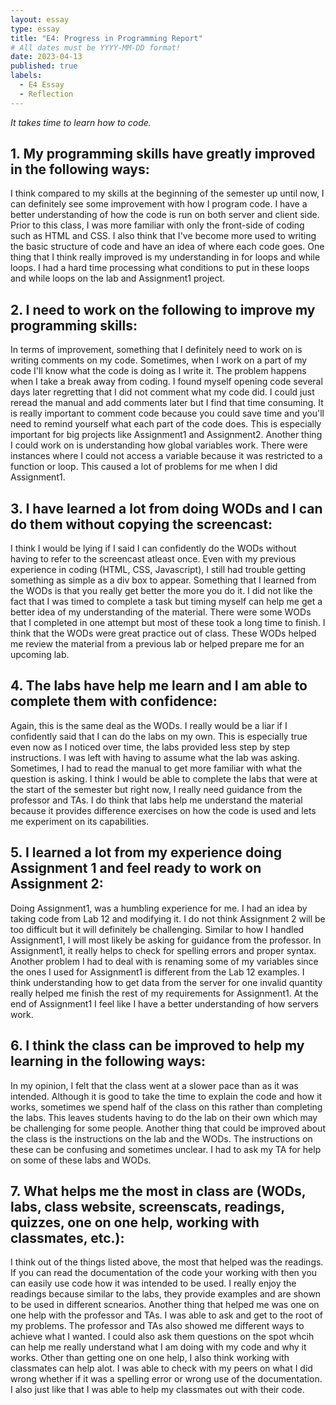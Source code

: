 ```yaml
---
layout: essay
type: essay
title: "E4: Progress in Programming Report"
# All dates must be YYYY-MM-DD format!
date: 2023-04-13
published: true
labels:
  - E4 Essay
  - Reflection
---
```

*It takes time to learn how to code.*

## 1. My programming skills have greatly improved in the following ways:

I think compared to my skills at the beginning of the semester up until now, I can definitely see some improvement with how I program code. I have a better understanding of how the code is run on both server and client side. Prior to this class, I was more familiar with only the front-side of coding such as HTML and CSS. I also think that I've become more used to writing the basic structure of code and have an idea of where each code goes. One thing that I think really improved is my understanding in for loops and while loops. I had a hard time processing what conditions to put in these loops and while loops on the lab and Assignment1 project.

## 2. I need to work on the following to improve my programming skills:

In terms of improvement, something that I definitely need to work on is writing comments on my code. Sometimes, when I work on a part of my code I'll know what the code is doing as I write it. The problem happens when I take a break away from coding. I found myself opening code several days later regretting that I did not comment what my code did. I could just reread the manual and add comments later but I find that time consuming. It is really important to comment code because you could save time and you'll need to remind yourself what each part of the code does. This is especially important for big projects like Assignment1 and Assignment2. Another thing I could work on is understanding how global variables work. There were instances where I could not access a variable because it was restricted to a function or loop. This caused a lot of problems for me when I did Assignment1.

## 3. I have learned a lot from doing WODs and I can do them without copying the screencast:

I think I would be lying if I said I can confidently do the WODs without having to refer to the screencast atleast once. Even with my previous experience in coding (HTML, CSS, Javascript), I still had trouble getting something as simple as a div box to appear. Something that I learned from the WODs is that you really get better the more you do it. I did not like the fact that I was timed to complete a task but timing myself can help me get a better idea of my understanding of the material. There were some WODs that I completed in one attempt but most of these took a long time to finish. I think that the WODs were great practice out of class. These WODs helped me review the material from a previous lab or helped prepare me for an upcoming lab.

## 4. The labs have help me learn and I am able to complete them with confidence:
Again, this is the same deal as the WODs. I really would be a liar if I confidently said that I can do the labs on my own. This is especially true even now as I noticed over time, the labs provided less step by step instructions. I was left with having to assume what the lab was asking. Sometimes, I had to read the manual to get more familiar with what the question is asking. I think I would be able to complete the labs that were at the start of the semester but right now, I really need guidance from the professor and TAs. I do think that labs help me understand the material because it provides difference exercises on how the code is used and lets me experiment on its capabilities.

## 5. I learned a lot from my experience doing Assignment 1 and feel ready to work on Assignment 2:

Doing Assignment1, was a humbling experience for me. I had an idea by taking code from Lab 12 and modifying it. I do not think Assignment 2 will be too difficult but it will definitely be challenging. Similar to how I handled Assignment1, I will most likely be asking for guidance from the professor. In Assignment1, it really helps to check for spelling errors and proper syntax. Another problem I had to deal with is renaming some of my variables since the ones I used for Assignment1 is different from the Lab 12 examples. I think understanding how to get data from the server for one invalid quantity really helped me finish the rest of my requirements for Assignment1. At the end of Assignment1 I feel like I have a better understanding of how servers work.

## 6. I think the class can be improved to help my learning in the following ways:

In my opinion, I felt that the class went at a slower pace than as it was intended. Although it is good to take the time to explain the code and how it works, sometimes we spend half of the class on this rather than completing the labs. This leaves students having to do the lab on their own which may be challenging for some people. Another thing that could be improved about the class is the instructions on the lab and the WODs. The instructions on these can be confusing and sometimes unclear. I had to ask my TA for help on some of these labs and WODs.

## 7. What helps me the most in class are (WODs, labs, class website, screenscats, readings, quizzes, one on one help, working with classmates, etc.):

I think out of the things listed above, the most that helped was the readings. If you can read the documentation of the code your working with then you can easily use code how it was intended to be used. I really enjoy the readings because similar to the labs, they provide examples and are shown to be used in different scnearios. Another thing that helped me was one on one help with the professor and TAs. I was able to ask and get to the root of my problems. The professor and TAs also showed me different ways to achieve what I wanted. I could also ask them questions on the spot whcih can help me really understand what I am doing with my code and why it works. Other than getting one on one help, I also think working with classmates can help alot. I was able to check with my peers on what I did wrong whether if it was a spelling error or wrong use of the documentation. I also just like that I was able to help my classmates out with their code.
